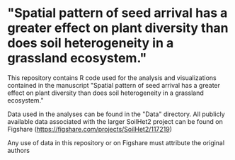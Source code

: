 # "Spatial pattern of seed arrival has a greater effect on plant diversity than does soil heterogeneity in a grassland ecosystem."

This repository contains R code used for the analysis and visualizations contained in the manuscript "Spatial pattern of seed arrival has a
greater effect on plant diversity than does soil heterogeneity in a grassland ecosystem."

Data used in the analyses can be found in the "Data" directory. All publicly available data associated with the larger SoilHet2 project can be found on Figshare (https://figshare.com/projects/SoilHet2/117219)

Any use of data in this repository or on Figshare must attribute the original authors
